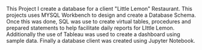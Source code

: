 This Project I create a database for a client "Little Lemon" Restaurant. This projects uses MYSQL Workbench to design and create a Database Schema. Once this was done, SQL was use to create virtual tables, procedures and prepared statements to help facilitate daily reports for LIttle Lemon. Additionally the use of Tableau was used to create a dashboard using sample data. Finally a database client was created using Jupyter Notebook.